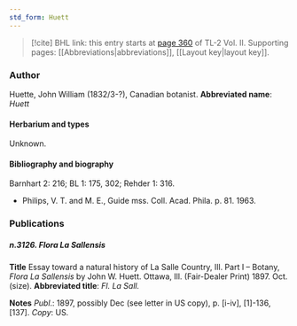 ```yaml
---
std_form: Huett
---
```


> [!cite] BHL link: this entry starts at [page 360](https://www.biodiversitylibrary.org/page/33068602) of TL-2 Vol. II.
> Supporting pages: [[Abbreviations|abbreviations]], [[Layout key|layout key]].

### Author

Huette, John William (1832/3-?), Canadian botanist. 
**Abbreviated name**: *Huett*

#### Herbarium and types

Unknown.

#### Bibliography and biography

Barnhart 2: 216; BL 1: 175, 302; Rehder 1: 316.
- Philips, V. T. and M. E., Guide mss. Coll. Acad. Phila. p. 81. 1963.

### Publications

##### n.3126. Flora La Sallensis

**Title**
Essay toward a natural history of La Salle Country, Ill. Part I – Botany, *Flora La Sallensis* by John W. Huett. Ottawa, Ill. (Fair-Dealer Print) 1897. Oct. (size).
**Abbreviated title**: *Fl. La Sall.*

**Notes**
*Publ*.: 1897, possibly Dec (see letter in US copy), p. \[i-iv\], \[1\]-136, \[137\]. *Copy*: US.

